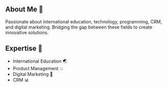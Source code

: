 ## About Me 🚀

Passionate about international education, technology, programming, CRM, and digital marketing. Bridging the gap between these fields to create innovative solutions.

## Expertise 🚀

- International Education 🌏
- Product Management 💥
- Digital Marketing 🚀
- CRM 📊


